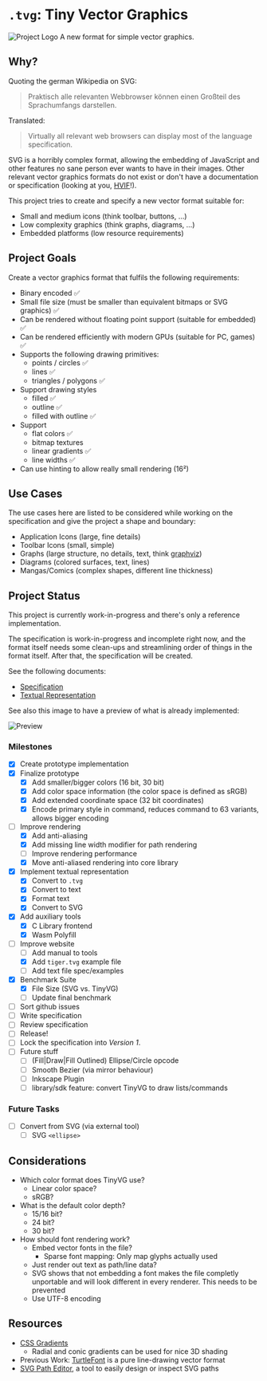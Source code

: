 # `.tvg`: Tiny Vector Graphics

![Project Logo](design/logo.svg) A new format for simple vector graphics.

## Why?

Quoting the german Wikipedia on SVG:

> Praktisch alle relevanten Webbrowser können einen Großteil des Sprachumfangs darstellen.

Translated:

> Virtually all relevant web browsers can display most of the language specification.

SVG is a horribly complex format, allowing the embedding of JavaScript and other features no sane person ever wants to have in their images. Other relevant vector graphics formats do not exist or don't have a documentation or specification (looking at you, [HVIF](https://en.wikipedia.org/wiki/Haiku_Vector_Icon_Format)!).

This project tries to create and specify a new vector format suitable for:

- Small and medium icons (think toolbar, buttons, …)
- Low complexity graphics (think graphs, diagrams, …)
- Embedded platforms (low resource requirements)

## Project Goals

Create a vector graphics format that fulfils the following requirements:

- Binary encoded ✅
- Small file size (must be smaller than equivalent bitmaps or SVG graphics) ✅
- Can be rendered without floating point support (suitable for embedded) ✅
- Can be rendered efficiently with modern GPUs (suitable for PC, games) ✅
- Supports the following drawing primitives:
  - points / circles ✅
  - lines ✅
  - triangles / polygons ✅
- Support drawing styles
  - filled ✅
  - outline ✅
  - filled with outline ✅
- Support
  - flat colors ✅
  - bitmap textures
  - linear gradients ✅
  - line widths ✅
- Can use hinting to allow really small rendering (16²)

## Use Cases

The use cases here are listed to be considered while working on the specification and give the project a shape and boundary:

- Application Icons (large, fine details)
- Toolbar Icons (small, simple)
- Graphs (large structure, no details, text, think [graphviz](https://graphviz.org/))
- Diagrams (colored surfaces, text, lines)
- Mangas/Comics (complex shapes, different line thickness)

## Project Status

This project is currently work-in-progress and there's only a reference implementation.

The specification is work-in-progress and incomplete right now, and the format itself needs some clean-ups and streamlining order of things in the format itself. After that, the specification will be created.

See the following documents:

- [Specification](documents/specification.md)
- [Textual Representation](documents/text-format.md)

See also this image to have a preview of what is already implemented:

![Preview](examples/everything.png)

### Milestones

- [x] Create prototype implementation
- [x] Finalize prototype
  - [x] Add smaller/bigger colors (16 bit, 30 bit)
  - [x] Add color space information (the color space is defined as sRGB)
  - [x] Add extended coordinate space (32 bit coordinates)
  - [x] Encode primary style in command, reduces command to 63 variants, allows bigger encoding
- [ ] Improve rendering
  - [x] Add anti-aliasing
  - [x] Add missing line width modifier for path rendering
  - [ ] Improve rendering performance
  - [x] Move anti-aliased rendering into core library
- [x] Implement textual representation
  - [x] Convert to `.tvg`
  - [x] Convert to text
  - [x] Format text
  - [x] Convert to SVG
- [x] Add auxiliary tools
  - [x] C Library frontend
  - [x] Wasm Polyfill
- [ ] Improve website
  - [ ] Add manual to tools
  - [x] Add `tiger.tvg` example file
  - [ ] Add text file spec/examples
- [x] Benchmark Suite
  - [x] File Size (SVG vs. TinyVG)
  - [ ] Update final benchmark
- [ ] Sort github issues
- [ ] Write specification
- [ ] Review specification
- [ ] Release!
- [ ] Lock the specification into _Version 1_.
- [ ] Future stuff
  - [ ] (Fill|Draw|Fill Outlined) Ellipse/Circle opcode
  - [ ] Smooth Bezier (via mirror behaviour)
  - [ ] Inkscape Plugin
  - [ ] library/sdk feature: convert TinyVG to draw lists/commands

### Future Tasks

- [ ] Convert from SVG (via external tool)
  - [ ] SVG `<ellipse>`

## Considerations

- Which color format does TinyVG use?
  - Linear color space?
  - sRGB?
- What is the default color depth?
  - 15/16 bit?
  - 24 bit?
  - 30 bit?
- How should font rendering work?
  - Embed vector fonts in the file?
    - Sparse font mapping: Only map glyphs actually used
  - Just render out text as path/line data?
  - SVG shows that not embedding a font makes the file completly unportable and will look different in every renderer. This needs to be prevented
  - Use UTF-8 encoding

## Resources

- [CSS Gradients](https://css-tricks.com/css3-gradients/)
  - Radial and conic gradients can be used for nice 3D shading
- Previous Work: [TurtleFont](https://github.com/MasterQ32/turtlefont) is a pure line-drawing vector format
- [SVG Path Editor](https://yqnn.github.io/svg-path-editor/), a tool to easily design or inspect SVG paths
